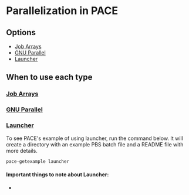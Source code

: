# Parallelization in PACE

## Options
* [Job Arrays](#job-arrays)
* [GNU Parallel](http://docs.pace.gatech.edu/software/multiparallel/)
* [Launcher](http://docs.pace.gatech.edu/software/launcher/)

## When to use each type

### [Job Arrays](http://docs.pace.gatech.edu/software/arrayGuide/)

### [GNU Parallel](http://docs.pace.gatech.edu/software/multiparallel/)

### [Launcher](http://docs.pace.gatech.edu/software/launcher/)

To see PACE's example of using launcher, run the command below. 
It will create a directory with an example PBS batch file and a README file with more details.
```bash
pace-getexample launcher
```

#### Important things to note about Launcher:
* 
